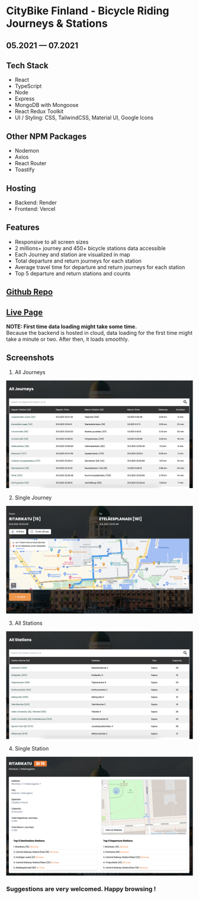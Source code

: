 # CityBike Finland - Bicycle Riding Journeys & Stations
## 05.2021 &mdash; 07.2021

## Tech Stack

- React
- TypeScript
- Node
- Express
- MongoDB with Mongoose
- React Redux Toolkit
- UI / Styling: CSS, TailwindCSS, Material UI, Google Icons

## Other NPM Packages

- Nodemon
- Axios
- React Router
- Toastify

## Hosting
- Backend: Render
- Frontend: Vercel

## Features
- Responsive to all screen sizes
- 2 millions+ journey and 450+ bicycle stations data accessible
- Each Journey and station are visualized in map
- Total departure and return journeys for each station
- Average travel time for departure and return journeys for each station
- Top 5 departure and return stations and counts


## <a href="https://www.github.com/kcvijay/helsinki-citybike" target="_blank">Github Repo</a>

## <a href="https://www.helsinki-citybike-two.vercel.app" target="_blank">Live Page</a>
**NOTE: First time data loading might take some time.**  
Because the backend is hosted in cloud, data loading for the first time might take a minute or two. After then, it loads smoothly.

## Screenshots

1. All Journeys
  
<img src="./client/src/assets/all_journeys.png" alt="List of all journeys in a table" width="600px" height="auto">

2. Single Journey
  
<img src="./client/src/assets/single_journey.png" alt="Depiction of single journey data" width="600px" height="auto">

3. All Stations
  
<img src="./client/src/assets/all_stations.png" alt="List of all stations in a table" width="600px" height="auto">

4. Single Station
  
<img src="./client/src/assets/single_station.png" alt="Depiction of single station data" width="600px" height="auto">

### Suggestions are very welcomed. Happy browsing !


